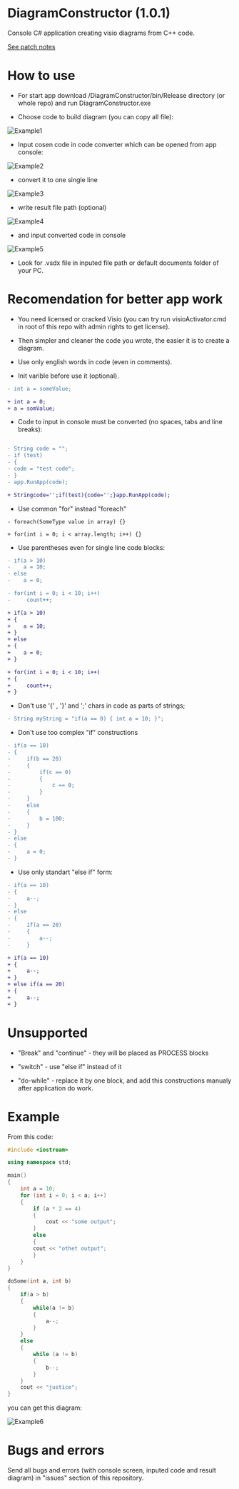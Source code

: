 # DiagramConstructor (1.0.1)

Console С# application creating visio diagrams from C++ code.

[See patch notes](/PATCH_NOTES.md)

# How to use

* For start app download /DiagramConstructor/bin/Release directory (or whole repo) and run DiagramConstructor.exe 

* Choose code to build diagram (you can copy all file):

![Example1](/examples/Example1.png?raw=true)


* Input cosen code in code converter which can be opened from app console:

![Example2](/examples/Example2.png?raw=true)


* convert it to one single line

![Example3](/examples/Example3.png?raw=true)


* write result file path (optional)

![Example4](/examples/Example4.png?raw=true)


* and input converted code in console

![Example5](/examples/Example5.png?raw=true)


* Look for .vsdx file in inputed file path or default documents folder of your PC.

# Recomendation for better app work

* You need licensed or cracked Visio (you can try run visioActivator.cmd in root of this repo with admin rights to get license).

* Then simpler and cleaner the code you wrote, the easier it is to create a diagram.

* Use only english words in code (even in comments).

* Init varible before use it (optional).
```diff
- int a = someValue;

+ int a = 0;
+ a = somValue;
```

* Code to input in console must be converted (no spaces, tabs and line breaks):

``` diff

- String code = "";
- if (test)
- {
- code = "test code";
- }
- app.RunApp(code);

+ Stringcode='';if(test){code='';}app.RunApp(code);
```

* Use common "for" instead "foreach"
```dif
- foreach(SomeType value in array) {}

+ for(int i = 0; i < array.length; i++) {}
```

* Use parentheses even for single line code blocks:

``` diff
- if(a > 10)
-    a = 10;
- else
-    a = 0;

- for(int i = 0; i < 10; i++) 
-     count++;

+ if(a > 10)
+ {
+    a = 10;
+ }
+ else
+ {
+    a = 0;
+ }

+ for(int i = 0; i < 10; i++)
+ {
+     count++;
+ }
```

* Don't use '{' , '}' and ';' chars in code as parts of strings;

``` diff
- String myString = "if(a == 0) { int a = 10; }"; 
```

* Don't use too complex "if" constructions

``` diff
- if(a == 10) 
- {
-     if(b == 20)
-     {
-         if(c == 0)
-         {
-             c == 0;
-         }
-     }
-     else
-     {
-         b = 100;
-     }
- }
- else 
- {
-     a = 0;
- }
```

* Use only standart "else if" form:

``` diff
- if(a == 10)
- {
-     a--;
- }
- else 
- { 
-     if(a == 20)
-     {
-         a--;
-     }

+ if(a == 10)
+ {
+     a--;
+ }
+ else if(a == 20)
+ {
+     a--;
+ }
```

# Unsupported

* "Break" and "continue" - they will be placed as PROCESS blocks

* "switch" - use "else if" instead of it

* "do-while" - replace it by one block, and add this constructions manualy after application do work.

# Example

From this code:
``` C++
#include <iostream>

using namespace std;

main()
{
    int a = 10;
    for (int i = 0; i < a; i++)
    {
        if (a * 2 == 4)
        {
            cout << "some output";
        }
        else
        {
        cout << "othet output";
        }
    }
}

doSome(int a, int b)
{
    if(a > b)
    {
        while(a != b)
        {
            a--;
        }
    } 
    else
    {
        while (a != b)
        {
            b--;
        }
    }
    cout << "justice";
}
```

you can get this diagram:

![Example6](/examples/Example6.png?raw=true)

# Bugs and errors

Send all bugs and errors (with console screen, inputed code and result diagram) in "issues" section of this repository.
